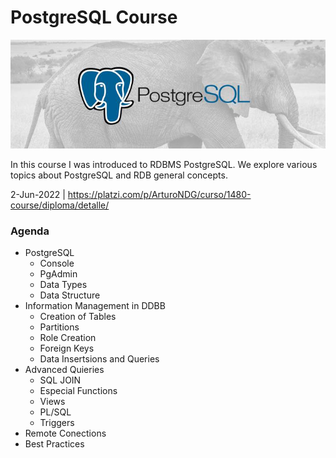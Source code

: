 # PostgreSQL Course

![PostgreSQL](/Assets/postgresql.jpg)

In this course I was introduced to RDBMS PostgreSQL.
We explore various topics about PostgreSQL and RDB general concepts.

2-Jun-2022 | https://platzi.com/p/ArturoNDG/curso/1480-course/diploma/detalle/

### Agenda

* PostgreSQL
  * Console
  * PgAdmin
  * Data Types
  * Data Structure
* Information Management in DDBB 
  * Creation of Tables
  * Partitions
  * Role Creation
  * Foreign Keys
  * Data Insertsions and Queries
* Advanced Quieries
  * SQL JOIN
  * Especial Functions
  * Views
  * PL/SQL 
  * Triggers
* Remote Conections
* Best Practices
